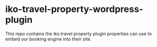 # iko-travel-property-wordpress-plugin
This repo contains the iko.travel property plugin properties can use to embed our booking engine into their site.
